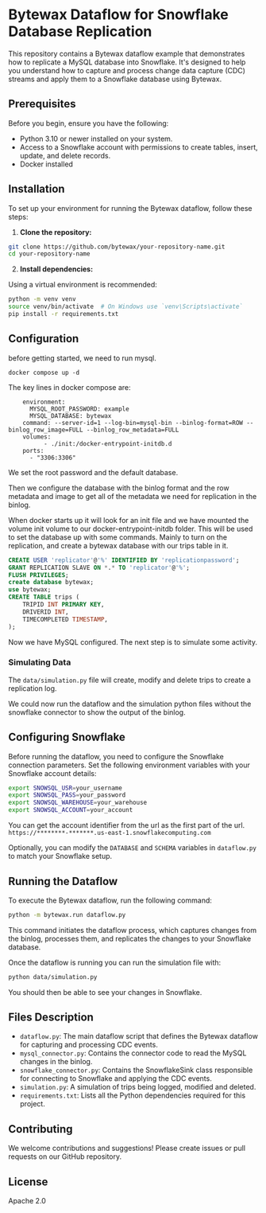 # Bytewax Dataflow for Snowflake Database Replication

This repository contains a Bytewax dataflow example that demonstrates how to replicate a MySQL database into Snowflake. It's designed to help you understand how to capture and process change data capture (CDC) streams and apply them to a Snowflake database using Bytewax.

## Prerequisites

Before you begin, ensure you have the following:

- Python 3.10 or newer installed on your system.
- Access to a Snowflake account with permissions to create tables, insert, update, and delete records.
- Docker installed

## Installation

To set up your environment for running the Bytewax dataflow, follow these steps:

1. **Clone the repository:**

```bash
git clone https://github.com/bytewax/your-repository-name.git
cd your-repository-name
```

2. **Install dependencies:**

Using a virtual environment is recommended:

```bash
python -m venv venv
source venv/bin/activate  # On Windows use `venv\Scripts\activate`
pip install -r requirements.txt
```

## Configuration

before getting started, we need to run mysql.

`docker compose up -d`

The key lines in docker compose are:

```docker
    environment:
      MYSQL_ROOT_PASSWORD: example
      MYSQL_DATABASE: bytewax
    command: --server-id=1 --log-bin=mysql-bin --binlog-format=ROW --binlog_row_image=FULL --binlog_row_metadata=FULL
    volumes: 
          - ./init:/docker-entrypoint-initdb.d
    ports:
      - "3306:3306"
```

We set the root password and the default database.

Then we configure the database with the binlog format and the row metadata and image to get all of the metadata we need for replication in the binlog.

When docker starts up it will look for an init file and we have mounted the volume init volume to our docker-entrypoint-initdb folder. This will be used to set the database up with some commands. Mainly to turn on the replication, and create a bytewax database with our trips table in it.

```sql
CREATE USER 'replicator'@'%' IDENTIFIED BY 'replicationpassword';
GRANT REPLICATION SLAVE ON *.* TO 'replicator'@'%';
FLUSH PRIVILEGES;
create database bytewax;
use bytewax;
CREATE TABLE trips (
    TRIPID INT PRIMARY KEY,
    DRIVERID INT,
    TIMECOMPLETED TIMESTAMP,
);
```

Now we have MySQL configured. The next step is to simulate some activity.

### Simulating Data

The `data/simulation.py` file will create, modify and delete trips to create a replication log.

We could now run the dataflow and the simulation python files without the snowflake connector to show the output of the binlog.

## Configuring Snowflake

Before running the dataflow, you need to configure the Snowflake connection parameters. Set the following environment variables with your Snowflake account details:

```bash
export SNOWSQL_USR=your_username
export SNOWSQL_PASS=your_password
export SNOWSQL_WAREHOUSE=your_warehouse
export SNOWSQL_ACCOUNT=your_account
```

You can get the account identifier from the url as the first part of the url.
`https://********-*******.us-east-1.snowflakecomputing.com`

Optionally, you can modify the `DATABASE` and `SCHEMA` variables in `dataflow.py` to match your Snowflake setup.

## Running the Dataflow

To execute the Bytewax dataflow, run the following command:

```bash
python -m bytewax.run dataflow.py
```

This command initiates the dataflow process, which captures changes from the binlog, processes them, and replicates the changes to your Snowflake database.

Once the dataflow is running you can run the simulation file with:

```bash
python data/simulation.py
```

You should then be able to see your changes in Snowflake.

## Files Description

- `dataflow.py`: The main dataflow script that defines the Bytewax dataflow for capturing and processing CDC events.
- `mysql_connector.py`: Contains the connector code to read the MySQL changes in the binlog.
- `snowflake_connector.py`: Contains the SnowflakeSink class responsible for connecting to Snowflake and applying the CDC events.
- `simulation.py`: A simulation of trips being logged, modified and deleted.
- `requirements.txt`: Lists all the Python dependencies required for this project.

## Contributing

We welcome contributions and suggestions! Please create issues or pull requests on our GitHub repository.

## License

Apache 2.0
